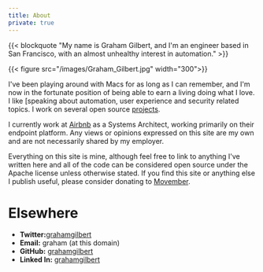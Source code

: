 ```yaml
---
title: About
private: true
---
```


{{< blockquote "My name is Graham Gilbert, and I'm an engineer based in San Francisco, with an almost unhealthy interest in automation." >}}

{{< figure src="/images/Graham_Gilbert.jpg" width="300">}}

I've been playing around with Macs for as long as I can remember, and I'm now in the fortunate position of being able to earn a living doing what I love. I like [speaking about automation, user experience and security related topics. I work on several open source [projects](/projects).

I currently work at [Airbnb](http://airbnb.com) as a Systems Architect, working primarily on their endpoint platform. Any views or opinions expressed on this site are my own and are not necessarily shared by my employer.

Everything on this site is mine, although feel free to link to anything I've written here and all of the code can be considered open source under the Apache license unless otherwise stated. If you find this site or anything else I publish useful, please consider donating to [Movember](https://grahamgilbert.com/movember).

# Elsewhere

- **Twitter:**[grahamgilbert](http://twitter.com/grahamgilbert)
- **Email:** graham (at this domain)
- **GitHub:** [grahamgilbert](https://github.com/grahamgilbert)
- **Linked In:** [grahamgilbert](http://uk.linkedin.com/in/grahamgilbert)
